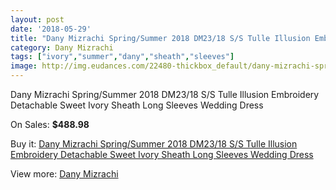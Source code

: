 ```yaml
---
layout: post
date: '2018-05-29'
title: "Dany Mizrachi Spring/Summer 2018 DM23/18 S/S Tulle Illusion Embroidery Detachable Sweet Ivory Sheath Long Sleeves Wedding Dress"
category: Dany Mizrachi
tags: ["ivory","summer","dany","sheath","sleeves"]
image: http://img.eudances.com/22480-thickbox_default/dany-mizrachi-spring-summer-2018-dm23-18-s-s-tulle-illusion-embroidery-detachable-sweet-ivory-sheath-long-sleeves-wedding-dress.jpg
---
```

Dany Mizrachi Spring/Summer 2018 DM23/18 S/S Tulle Illusion Embroidery Detachable Sweet Ivory Sheath Long Sleeves Wedding Dress

On Sales: **$488.98**
<a href="https://www.eudances.com/en/dany-mizrachi/7174-dany-mizrachi-spring-summer-2018-dm23-18-s-s-tulle-illusion-embroidery-detachable-sweet-ivory-sheath-long-sleeves-wedding-dress.html"><amp-img layout="responsive" width="600" height="600" src="//img.eudances.com/22480-thickbox_default/dany-mizrachi-spring-summer-2018-dm23-18-s-s-tulle-illusion-embroidery-detachable-sweet-ivory-sheath-long-sleeves-wedding-dress.jpg" alt="Dany Mizrachi Spring/Summer 2018 DM23/18 S/S Tulle Illusion Embroidery Detachable Sweet Ivory Sheath Long Sleeves Wedding Dress 0" /></a>
<a href="https://www.eudances.com/en/dany-mizrachi/7174-dany-mizrachi-spring-summer-2018-dm23-18-s-s-tulle-illusion-embroidery-detachable-sweet-ivory-sheath-long-sleeves-wedding-dress.html"><amp-img layout="responsive" width="600" height="600" src="//img.eudances.com/22486-thickbox_default/dany-mizrachi-spring-summer-2018-dm23-18-s-s-tulle-illusion-embroidery-detachable-sweet-ivory-sheath-long-sleeves-wedding-dress.jpg" alt="Dany Mizrachi Spring/Summer 2018 DM23/18 S/S Tulle Illusion Embroidery Detachable Sweet Ivory Sheath Long Sleeves Wedding Dress 1" /></a>
<a href="https://www.eudances.com/en/dany-mizrachi/7174-dany-mizrachi-spring-summer-2018-dm23-18-s-s-tulle-illusion-embroidery-detachable-sweet-ivory-sheath-long-sleeves-wedding-dress.html"><amp-img layout="responsive" width="600" height="600" src="//img.eudances.com/22485-thickbox_default/dany-mizrachi-spring-summer-2018-dm23-18-s-s-tulle-illusion-embroidery-detachable-sweet-ivory-sheath-long-sleeves-wedding-dress.jpg" alt="Dany Mizrachi Spring/Summer 2018 DM23/18 S/S Tulle Illusion Embroidery Detachable Sweet Ivory Sheath Long Sleeves Wedding Dress 2" /></a>
<a href="https://www.eudances.com/en/dany-mizrachi/7174-dany-mizrachi-spring-summer-2018-dm23-18-s-s-tulle-illusion-embroidery-detachable-sweet-ivory-sheath-long-sleeves-wedding-dress.html"><amp-img layout="responsive" width="600" height="600" src="//img.eudances.com/22484-thickbox_default/dany-mizrachi-spring-summer-2018-dm23-18-s-s-tulle-illusion-embroidery-detachable-sweet-ivory-sheath-long-sleeves-wedding-dress.jpg" alt="Dany Mizrachi Spring/Summer 2018 DM23/18 S/S Tulle Illusion Embroidery Detachable Sweet Ivory Sheath Long Sleeves Wedding Dress 3" /></a>
<a href="https://www.eudances.com/en/dany-mizrachi/7174-dany-mizrachi-spring-summer-2018-dm23-18-s-s-tulle-illusion-embroidery-detachable-sweet-ivory-sheath-long-sleeves-wedding-dress.html"><amp-img layout="responsive" width="600" height="600" src="//img.eudances.com/22483-thickbox_default/dany-mizrachi-spring-summer-2018-dm23-18-s-s-tulle-illusion-embroidery-detachable-sweet-ivory-sheath-long-sleeves-wedding-dress.jpg" alt="Dany Mizrachi Spring/Summer 2018 DM23/18 S/S Tulle Illusion Embroidery Detachable Sweet Ivory Sheath Long Sleeves Wedding Dress 4" /></a>
<a href="https://www.eudances.com/en/dany-mizrachi/7174-dany-mizrachi-spring-summer-2018-dm23-18-s-s-tulle-illusion-embroidery-detachable-sweet-ivory-sheath-long-sleeves-wedding-dress.html"><amp-img layout="responsive" width="600" height="600" src="//img.eudances.com/22482-thickbox_default/dany-mizrachi-spring-summer-2018-dm23-18-s-s-tulle-illusion-embroidery-detachable-sweet-ivory-sheath-long-sleeves-wedding-dress.jpg" alt="Dany Mizrachi Spring/Summer 2018 DM23/18 S/S Tulle Illusion Embroidery Detachable Sweet Ivory Sheath Long Sleeves Wedding Dress 5" /></a>
<a href="https://www.eudances.com/en/dany-mizrachi/7174-dany-mizrachi-spring-summer-2018-dm23-18-s-s-tulle-illusion-embroidery-detachable-sweet-ivory-sheath-long-sleeves-wedding-dress.html"><amp-img layout="responsive" width="600" height="600" src="//img.eudances.com/22481-thickbox_default/dany-mizrachi-spring-summer-2018-dm23-18-s-s-tulle-illusion-embroidery-detachable-sweet-ivory-sheath-long-sleeves-wedding-dress.jpg" alt="Dany Mizrachi Spring/Summer 2018 DM23/18 S/S Tulle Illusion Embroidery Detachable Sweet Ivory Sheath Long Sleeves Wedding Dress 6" /></a>

Buy it: [Dany Mizrachi Spring/Summer 2018 DM23/18 S/S Tulle Illusion Embroidery Detachable Sweet Ivory Sheath Long Sleeves Wedding Dress](https://www.eudances.com/en/dany-mizrachi/7174-dany-mizrachi-spring-summer-2018-dm23-18-s-s-tulle-illusion-embroidery-detachable-sweet-ivory-sheath-long-sleeves-wedding-dress.html "Dany Mizrachi Spring/Summer 2018 DM23/18 S/S Tulle Illusion Embroidery Detachable Sweet Ivory Sheath Long Sleeves Wedding Dress")

View more: [Dany Mizrachi](https://www.eudances.com/en/111-dany-mizrachi "Dany Mizrachi")